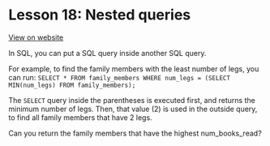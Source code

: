 # Lesson 18: Nested queries

[View on website](https://www.sql-easy.com/nested)

In SQL, you can put a SQL query inside another SQL query.

For example, to find the family members with the least number of legs,
you can run:
`SELECT * FROM family_members WHERE num_legs = (SELECT MIN(num_legs) FROM family_members);`

The `SELECT` query inside the parentheses is executed first, and returns the minimum number of legs. Then, that value (2) is used in the outside query, to find all family members that have 2 legs.

Can you return the family members that have the highest num_books_read?